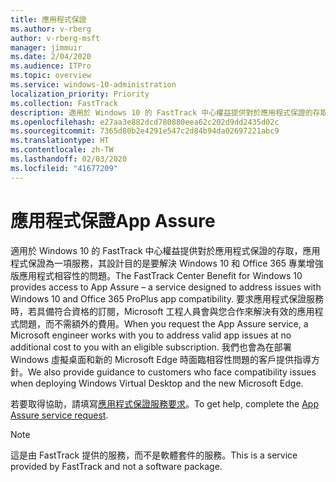 ```yaml
---
title: 應用程式保證
ms.author: v-rberg
author: v-rberg-msft
manager: jimmuir
ms.date: 2/04/2020
ms.audience: ITPro
ms.topic: overview
ms.service: windows-10-administration
localization_priority: Priority
ms.collection: FastTrack
description: 適用於 Windows 10 的 FastTrack 中心權益提供對於應用程式保證的存取，應用程式保證為一項服務，其設計目的是要解決 Windows 10 和 Office 365 專業增強版應用程式相容性的問題。
ms.openlocfilehash: e27aa3e882dcd780880eea62c202d9dd2435d02c
ms.sourcegitcommit: 7365d80b2e4291e547c2d84b94da02697221abc9
ms.translationtype: HT
ms.contentlocale: zh-TW
ms.lasthandoff: 02/03/2020
ms.locfileid: "41677209"
---
```

# <a name="app-assure"></a><span data-ttu-id="db473-103">應用程式保證</span><span class="sxs-lookup"><span data-stu-id="db473-103">App Assure</span></span>

<span data-ttu-id="db473-104">適用於 Windows 10 的 FastTrack 中心權益提供對於應用程式保證的存取，應用程式保證為一項服務，其設計目的是要解決 Windows 10 和 Office 365 專業增強版應用程式相容性的問題。</span><span class="sxs-lookup"><span data-stu-id="db473-104">The FastTrack Center Benefit for Windows 10 provides access to App Assure – a service designed to address issues with Windows 10 and Office 365 ProPlus app compatibility.</span></span> <span data-ttu-id="db473-105">要求應用程式保證服務時，若具備符合資格的訂閱，Microsoft 工程人員會與您合作來解決有效的應用程式問題，而不需額外的費用。</span><span class="sxs-lookup"><span data-stu-id="db473-105">When you request the App Assure service, a Microsoft engineer works with you to address valid app issues at no additional cost to you with an eligible subscription.</span></span> <span data-ttu-id="db473-106">我們也會為在部署 Windows 虛擬桌面和新的 Microsoft Edge 時面臨相容性問題的客戶提供指導方針。</span><span class="sxs-lookup"><span data-stu-id="db473-106">We also provide guidance to customers who face compatibility issues when deploying Windows Virtual Desktop and the new Microsoft Edge.</span></span> 

<span data-ttu-id="db473-107">若要取得協助，請填寫[應用程式保證服務要求](https://go.microsoft.com/fwlink/?linkid=2022721)。</span><span class="sxs-lookup"><span data-stu-id="db473-107">To get help, complete the [App Assure service request](https://go.microsoft.com/fwlink/?linkid=2022721).</span></span>

  > [!NOTE]
> <span data-ttu-id="db473-108">這是由 FastTrack 提供的服務，而不是軟體套件的服務。</span><span class="sxs-lookup"><span data-stu-id="db473-108">This is a service provided by FastTrack and not a software package.</span></span>

    

 
